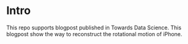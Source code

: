 # Intro
This repo supports blogpost published in Towards Data Science. This blogpost show the way to reconstruct the rotational motion of iPhone.
